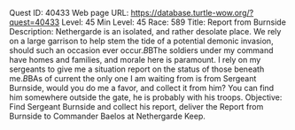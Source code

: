 Quest ID: 40433
Web page URL: https://database.turtle-wow.org/?quest=40433
Level: 45
Min Level: 45
Race: 589
Title: Report from Burnside
Description: Nethergarde is an isolated, and rather desolate place. We rely on a large garrison to help stem the tide of a potential demonic invasion, should such an occasion ever occur.$B$BThe soldiers under my command have homes and families, and morale here is paramount. I rely on my sergeants to give me a situation report on the status of those beneath me.$B$BAs of current the only one I am waiting from is from Sergeant Burnside, would you do me a favor, and collect it from him? You can find him somewhere outside the gate, he is probably with his troops.
Objective: Find Sergeant Burnside and collect his report, deliver the Report from Burnside to Commander Baelos at Nethergarde Keep.
